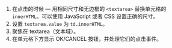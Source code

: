 
1. 在点击的时候 — 用相同尺寸和无边框的 `<textarea>` 替换单元格的 `innerHTML`。可以使用 JavaScript 或者 CSS 设置正确的尺寸。
2. 设置 `textarea.value` 为 `td.innerHTML`。
3. 聚焦在 textarea（文本域）。
4. 在单元格下方显示 OK/CANCEL 按钮，并处理它们的点击事件。
